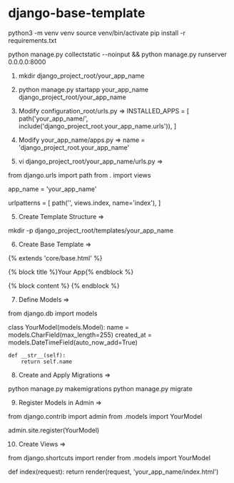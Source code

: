 # django-base-template

python3 -m venv venv
source venv/bin/activate
pip install -r requirements.txt

python manage.py collectstatic --noinput && python manage.py runserver 0.0.0.0:8000


1. mkdir django_project_root/your_app_name
2. python manage.py startapp your_app_name django_project_root/your_app_name

3. Modify configuration_root/urls.py => INSTALLED_APPS  = [
    path('your_app_name/', include('django_project_root.your_app_name.urls')),
]

4. Modify your_app_name/apps.py => 
name = 'django_project_root.your_app_name'

4. vi django_project_root/your_app_name/urls.py => 

from django.urls import path
from . import views

app_name = 'your_app_name'

urlpatterns = [
    path('', views.index, name='index'),
]

5. Create Template Structure => 

mkdir -p django_project_root/templates/your_app_name

6. Create Base Template =>

{% extends 'core/base.html' %}

{% block title %}Your App{% endblock %}

{% block content %}
    <!-- Your content here -->
{% endblock %}

7. Define Models =>

from django.db import models

class YourModel(models.Model):
    name = models.CharField(max_length=255)
    created_at = models.DateTimeField(auto_now_add=True)
    
    def __str__(self):
        return self.name

8. Create and Apply Migrations =>

python manage.py makemigrations
python manage.py migrate

9. Register Models in Admin =>


from django.contrib import admin
from .models import YourModel

admin.site.register(YourModel)

10. Create Views =>

from django.shortcuts import render
from .models import YourModel

def index(request):
    return render(request, 'your_app_name/index.html')

